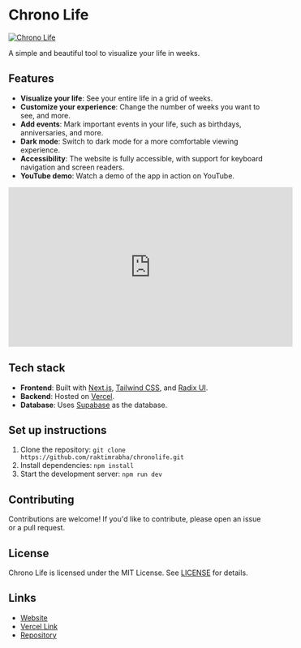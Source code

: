 # Chrono Life

[![Chrono Life](https://chronolife.space/og-image-p98pqg.png)](https://chronolife.space)

A simple and beautiful tool to visualize your life in weeks.

## Features

- **Visualize your life**: See your entire life in a grid of weeks.
- **Customize your experience**: Change the number of weeks you want to see, and more.
- **Add events**: Mark important events in your life, such as birthdays, anniversaries, and more.
- **Dark mode**: Switch to dark mode for a more comfortable viewing experience.
- **Accessibility**: The website is fully accessible, with support for keyboard navigation and screen readers.
- **YouTube demo**: Watch a demo of the app in action on YouTube.

<iframe width="560" height="315" src="https://www.youtube.com/embed/xNeUIp1OIQk?si=KUx9wQjUOB_bFrYy" title="YouTube video player" frameborder="0" allow="accelerometer; autoplay; clipboard-write; encrypted-media; gyroscope; picture-in-picture; web-share" referrerpolicy="strict-origin-when-cross-origin" allowfullscreen></iframe>

## Tech stack

- **Frontend**: Built with [Next.js](https://nextjs.org/), [Tailwind CSS](https://tailwindcss.com/), and [Radix UI](https://www.radix-ui.com/).
- **Backend**: Hosted on [Vercel](https://vercel.com/).
- **Database**: Uses [Supabase](https://supabase.io/) as the database.

## Set up instructions

1. Clone the repository: `git clone https://github.com/raktimrabha/chronolife.git`
2. Install dependencies: `npm install`
3. Start the development server: `npm run dev`

## Contributing

Contributions are welcome! If you'd like to contribute, please open an issue or a pull request.

## License

Chrono Life is licensed under the MIT License. See [LICENSE](LICENSE) for details.

## Links

- [Website](https://chronolife.space)
- [Vercel Link](https://chronolife.vercel.app/)
- [Repository](https://github.com/raktimrabha/chronolife)
